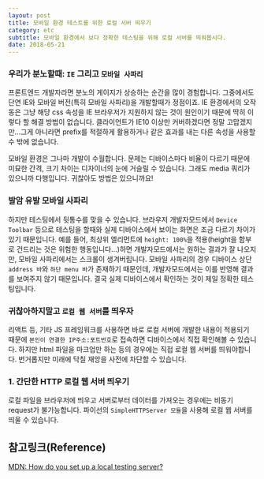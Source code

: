 ```yaml
---
layout: post
title: 모바일 환경 테스트를 위한 로컬 서버 띄우기
category: etc
subtitle: 모바일 환경에서 보다 정확한 테스팅을 위해 로컬 서버를 띄워봅시다.
date: 2018-05-21
---
```


### 우리가 분노할때: `IE` 그리고 `모바일 사파리`
프론트엔드 개발자라면 분노의 게이지가 상승하는 순간을 많이 경험합니다. 그중에서도 단연 IE와 모바일 버전(특히 모바일 사파리)을 개발할때가 정점이죠. IE 환경에서의 오작동은 그냥 해당 css 속성을 IE 브라우저가 지원하지 않는 것이 원인이기 때문에 딱히 이렇다 할 해결 방법이 없습니다. 클라이언트가 IE10 이상만 커버하겠다면 정말 고맙겠지만...그게 아니라면 prefix를 적절하게 활용하거나 같은 효과를 내는 다른 속성을 사용할 수 밖에 없습니다.

모바일 환경은 그나마 개발이 수월합니다. 문제는 디바이스마다 비율이 다르기 때문에 미묘한 간격, 크기 차이는 디자이너의 눈에 거슬릴 수 있습니다. 그래도 media 쿼리가 있으니까 다행입니다. 귀찮아도 방법은 있으니까요!

### 발암 유발 모바일 사파리
하지만 테스팅에서 뒷통수를 맞을 수 있습니다. 브라우저 개발자모드에서 `Device Toolbar` 등으로 테스팅을 할때와 실제 디바이스에서 보이는 화면은 조금 다르기 차이가 있기 때문입니다. 예를 들어, 최상위 엘리먼트에 `height: 100%`을 적용<span class="text-red">(height을 함부로 건드리는 것은 위험한 행동입니다...)</span>하면 개발자모드에서는 원하는 결과가 잘 나오지만, 모바일 사파리에서는 스크롤이 생겨버립니다. 모바일 사파리의 경우 디바이스 상단 `address 바`와 `하단 menu 바`가 존재하기 때문인데, 개발자모드에서는 이를 반영해 결과를 보여주지 않기 때문입니다. 결국 실제 디바이스에서 확인하는 것이 제일 정확한 테스팅입니다.

### 귀찮아하지말고 `로컬 웹 서버`를 띄우자
리액트 등, 기타 JS 프레임워크를 사용하면 바로 로컬 서버에 개발한 내용이 적용되기 때문에 `본인이 연결한 IP주소:포트번호`로 접속하면 디바이스에서 직접 확인해볼 수 있습니다. 하지만 html 파일을 마크업만 하는 등의 경우에는 직접 로컬 웹 서버를 띄워야합니다. 번거롭지만 미래에 닥칠 재앙을 사전에 차단할 수 있습니다.

### 1. 간단한 HTTP 로컬 웹 서버 띄우기
로컬 파일을 브라우저에 띄우고 서버로부터 데이터를 가져오는 경우에는 비동기 request가 불가능합니다. 파이선의 `SimpleHTTPServer 모듈`을 사용해 로컬 웹 서버를 띄울 수 있습니다.


## 참고링크(Reference)
<a href="https://developer.mozilla.org/en-US/docs/Learn/Common_questions/set_up_a_local_testing_server" target="_blank">MDN: How do you set up a local testing server?</a>